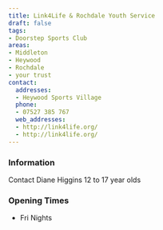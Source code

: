 ```yaml
---
title: Link4Life & Rochdale Youth Service
draft: false
tags:
- Doorstep Sports Club
areas:
- Middleton 
- Heywood
- Rochdale
- your trust
contact:
  addresses:
  - Heywood Sports Village
  phone:
  - 07527 385 767
  web_addresses:
  - http://link4life.org/
  - http://link4life.org/
---
```


### Information
Contact Diane Higgins
12 to 17 year olds

### Opening Times
* Fri Nights

